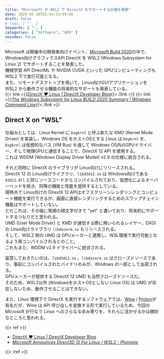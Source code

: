 ```yaml
---
title: "Microsoft が WSL2 で DirectX をサポートする計画を発表"
date: 2020-05-20T02:44:51+09:00
draft: false
# tags: [ "", ]
keywords: [ "", ]
categories: [ "Software", "GPU" ]
noindex: false
---
```


Microsoft は開催中の開発者向けイベント、[Microsoft Build 2020](https://news.microsoft.com/build2020/)の中で、Windows向けグラフィクスAPI DirectX を WSL2 (Windows Subsystem for Linux 2) でサポートすることを発表した。  
機械学習 API DirectML や NVIDIA CUDA といった GPUコンピューティングも WSL2 下で実行可能となる。  
また、リモートデスクトップを用いて、Linux向けGUIアプリケーションを WSL2 から動作させる機能の将来的なサポートも発表している。  
{{< link >}}<cite>[DirectX ❤ Linux | DirectX Developer Blog](https://devblogs.microsoft.com/directx/directx-heart-linux/)</cite>{{< /link >}}
{{< link >}}<cite>[The Windows Subsystem for Linux BUILD 2020 Summary | Windows Command Line](https://devblogs.microsoft.com/commandline/the-windows-subsystem-for-linux-build-2020-summary/){{< /link >}}

## Direct X on "WSL"

仕組みとしては、Linux Kernel に `Dxgkrnl` と呼ぶ新たな KMD (Kernel Mode Driver) を実装し、Windows OS をホストOSとする Linux は `Dxgkrnl` を、`Dxgkrnl` は仮想的なバス (VM Bus) を通して Windows OS内のGPUドライバー、そして物理GPUと通信することで、DirectX 12 API を使用する。  
これは WDDM (Windows Display Driver Model) v2.9 の仕様に統合される。  

それと同時に DirectX のライブラリが Linux向けにリリースされる。  
DirectX 12 の Linux向けライブラリ、`libd3d12.so` は Windows向けである `d3d12.dll` と同じソースコードからコンパイルされており、仮想化によるオーバーヘッドを除き、同等の機能と性能を提供するとしている。  
現時点で Linux向けの DirextX 12 APIはオフスクリーンレンダリングとコンピュート機能を実行できるが、画面に直接レンダリングするためのスワップチェイン機能はサポートしていない。  
ただこれは、その後に笑顔の顔文字付きで "yet" と書いており、将来的にサポートするつもりだと思われる。  
UMD (User Mode Driver) と KMD が通信する際に用いられるレイヤー、DXGI の Linux向けライブラリ `libdxcore.so` もリリースされる。  
そして、WSL2 側の UMD は GPUメーカーと連携し、WSL環境で実行可能となるよう再コンパイルされるとのこと。  
これもまた、WDDM v2.9 ドライバーに統合される。  

留意しておきたいのは、`libd3d12.so` 、`libdxcore.so` はクローズドソースであり、事前にコンパイルされたバイナリのみが、Windows の一部として出荷される。  
GPUメーカーが提供する DirectX 12 UMD も当然クローズドソースだ。  
そのため、WSL2以外 (WindowsをホストOSとしない Linux OS) は UMD が存在しないため、動作させることはできない。  

また、Linux 環境下で DirectX を実行するソフトウェアでは、[Wine](https://www.winehq.org/#carouselScreenshots) / [Proton](https://github.com/ValveSoftware/Proton/)が有名だが、Wine は API 呼び出しを変換する形で実行しているため、今回の Microsoft が行なう Linux へのさらなる歩み寄りを、それらに活かせるかは微妙なところと思われる。  

{{< ref >}}

 * [DirectX ❤ Linux | DirectX Developer Blog](https://devblogs.microsoft.com/directx/directx-heart-linux/)
 * <cite>[Microsoft Announces Direct3D 12 For Linux / WSL2 - Phoronix](https://www.phoronix.com/scan.php?page=news_item&px=Microsoft-DX12-WSL2)</cite>

{{< /ref >}}
